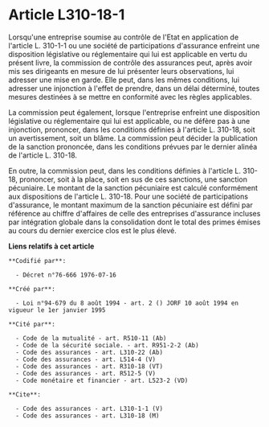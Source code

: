# Article L310-18-1

Lorsqu'une entreprise soumise au contrôle de l'Etat en application de l'article L. 310-1-1 ou une société de participations
d'assurance enfreint une disposition législative ou réglementaire qui lui est applicable en vertu du présent livre, la
commission de contrôle des assurances peut, après avoir mis ses dirigeants en mesure de lui présenter leurs observations, lui
adresser une mise en garde. Elle peut, dans les mêmes conditions, lui adresser une injonction à l'effet de prendre, dans un
délai déterminé, toutes mesures destinées à se mettre en conformité avec les règles applicables.

La commission peut également, lorsque l'entreprise enfreint une disposition législative ou réglementaire qui lui est
applicable, ou ne défère pas à une injonction, prononcer, dans les conditions définies à l'article L. 310-18, soit un
avertissement, soit un blâme. La commission peut décider la publication de la sanction prononcée, dans les conditions prévues
par le dernier alinéa de l'article L. 310-18.

En outre, la commission peut, dans les conditions définies à l'article L. 310-18, prononcer, soit à la place, soit en sus de
ces sanctions, une sanction pécuniaire. Le montant de la sanction pécuniaire est calculé conformément aux dispositions de
l'article L. 310-18. Pour une société de participations d'assurance, le montant maximum de la sanction pécuniaire est défini
par référence au chiffre d'affaires de celle des entreprises d'assurance incluses par intégration globale dans la
consolidation dont le total des primes émises au cours du dernier exercice clos est le plus élevé.

**Liens relatifs à cet article**

	**Codifié par**:

	  - Décret n°76-666 1976-07-16

	**Créé par**:

	  - Loi n°94-679 du 8 août 1994 - art. 2 () JORF 10 août 1994 en vigueur le 1er janvier 1995

	**Cité par**:

	  - Code de la mutualité - art. R510-11 (Ab)
	  - Code de la sécurité sociale. - art. R951-2-2 (Ab)
	  - Code des assurances - art. L310-22 (Ab)
	  - Code des assurances - art. L514-4 (V)
	  - Code des assurances - art. R310-18 (VT)
	  - Code des assurances - art. R512-5 (V)
	  - Code monétaire et financier - art. L523-2 (VD)

	**Cite**:

	  - Code des assurances - art. L310-1-1 (V)
	  - Code des assurances - art. L310-18 (M)
